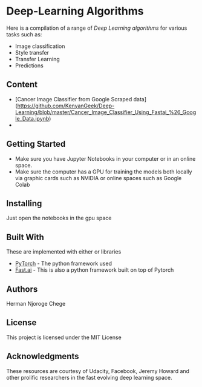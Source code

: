 # Deep-Learning Algorithms

Here is a compilation of a range of *Deep Learning algorithms* for various tasks such as: 

- Image classification
- Style transfer
- Transfer Learning
- Predictions

## Content

- [Cancer Image Classifier from Google Scraped data] (https://github.com/KenyanGeek/Deep-Learning/blob/master/Cancer_Image_Classifier_Using_Fastai_%26_Google_Data.ipynb)
- 


## Getting Started

 - Make sure you have Jupyter Notebooks in your computer or in an online space.
 - Make sure the computer has a GPU for training the models both locally via graphic cards such as NVIDIA or online spaces such as  Google Colab

## Installing

Just open the notebooks in the gpu space


## Built With
These are implemented with either  or  libraries
* [PyTorch](https://pytorch.org/) - The python framework used
* [Fast.ai](https://www.fast.ai/) - This is also a python framework built on top of Pytorch

## Authors

Herman Njoroge Chege

## License

This project is licensed under the MIT License 

## Acknowledgments

These resources are courtesy of Udacity, Facebook, Jeremy Howard and other prolific researchers in the fast evolving deep learning space.

